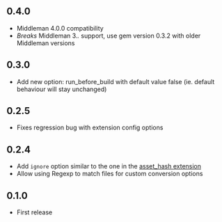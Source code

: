 
## 0.4.0

- Middleman 4.0.0 compatibility
- *Breaks* Middleman 3.*.* support, use gem version 0.3.2 with older
  Middleman versions

## 0.3.0

- Add new option: run_before_build with default value false (ie. default
  behaviour will stay unchanged)

## 0.2.5

- Fixes regression bug with extension config options

## 0.2.4

- Add ```ignore``` option similar to the one in the [asset_hash extension](http://middlemanapp.com/advanced/improving-cacheability/#uniquely-named-assets)
- Allow using Regexp to match files for custom conversion options

## 0.1.0

- First release

